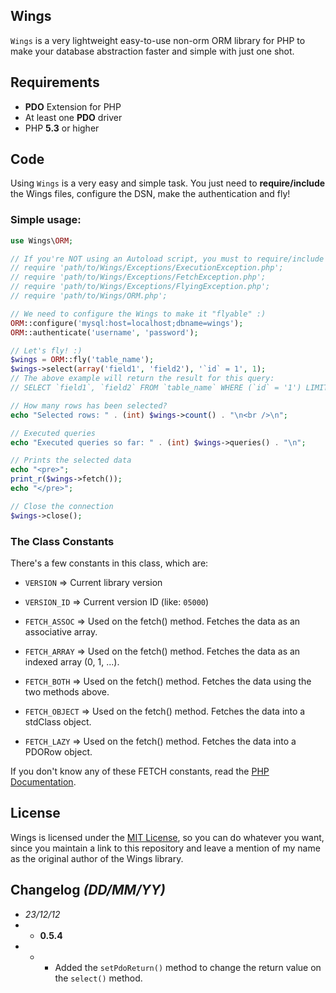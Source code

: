 Wings
---------------
`Wings` is a very lightweight easy-to-use non-orm ORM library for PHP to make your database abstraction faster and simple with just one shot.

Requirements
---------------
* **PDO** Extension for PHP
* At least one **PDO** driver
* PHP **5.3** or higher

Code
---------------
Using `Wings` is a very easy and simple task. You just need to **require/include** the Wings files, configure the DSN, make the authentication and fly!

### Simple usage:

```php
use Wings\ORM;

// If you're NOT using an Autoload script, you must to require/include the Exceptions Cases and the ORM class
// require 'path/to/Wings/Exceptions/ExecutionException.php';
// require 'path/to/Wings/Exceptions/FetchException.php';
// require 'path/to/Wings/Exceptions/FlyingException.php';
// require 'path/to/Wings/ORM.php';

// We need to configure the Wings to make it "flyable" :)
ORM::configure('mysql:host=localhost;dbname=wings');
ORM::authenticate('username', 'password');

// Let's fly! :)
$wings = ORM::fly('table_name');
$wings->select(array('field1', 'field2'), '`id` = 1', 1);
// The above example will return the result for this query:
// SELECT `field1`, `field2` FROM `table_name` WHERE (`id` = '1') LIMIT 0,1

// How many rows has been selected?
echo "Selected rows: " . (int) $wings->count() . "\n<br />\n";

// Executed queries
echo "Executed queries so far: " . (int) $wings->queries() . "\n";

// Prints the selected data
echo "<pre>";
print_r($wings->fetch());
echo "</pre>";

// Close the connection
$wings->close();
```

### The Class Constants
There's a few constants in this class, which are:
* `VERSION`         => Current library version
* `VERSION_ID`      => Current version ID (like: `05000`)

* `FETCH_ASSOC`     => Used on the fetch() method. Fetches the data as an associative array.
* `FETCH_ARRAY`     => Used on the fetch() method. Fetches the data as an indexed array (0, 1, ...).
* `FETCH_BOTH`      => Used on the fetch() method. Fetches the data using the two methods above.
* `FETCH_OBJECT`    => Used on the fetch() method. Fetches the data into a stdClass object.
* `FETCH_LAZY`      => Used on the fetch() method. Fetches the data into a PDORow object.

If you don't know any of these FETCH constants, read the [PHP Documentation](http://php.net/manual/en/pdo.constants.php#pdo.constants.fetch-lazy).

License
---------------
Wings is licensed under the [MIT License](http://www.opensource.org/licenses/mit-license.php "MIT License"), so you can do whatever you want, since you maintain a link to this repository and leave a mention of my name as the original author of the Wings library.

Changelog *(DD/MM/YY)*
---------------

* *23/12/12*
* * **0.5.4**
* * * Added the `setPdoReturn()` method to change the return value on the `select()` method.
